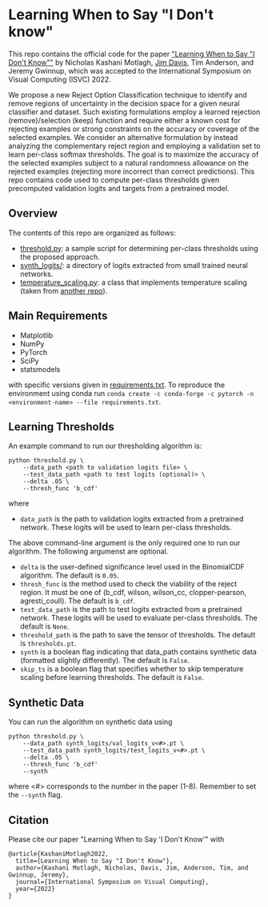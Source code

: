 # Learning When to Say "I Don't know"

This repo contains the official code for the paper ["Learning When to Say "I Don't Know""](https://arxiv.org/abs/2209.04944) by Nicholas Kashani Motlagh, [Jim Davis](http://web.cse.ohio-state.edu/~davis.1719/), Tim Anderson, and Jeremy Gwinnup, which was accepted to the International Symposium on Visual Computing (ISVC) 2022.

We propose a new Reject Option Classification technique to identify and remove regions of uncertainty in the decision space for a given neural classifier and dataset. Such existing formulations employ a learned rejection (remove)/selection (keep) function and require either a known cost for rejecting examples or strong constraints on the accuracy or coverage of the selected examples. We consider an alternative formulation by instead analyzing the complementary reject region and employing a validation set to learn per-class softmax thresholds. The goal is to maximize the accuracy of the selected examples subject to a natural randomness allowance on the rejected examples (rejecting more incorrect than correct predictions). This repo contains code used to compute per-class thresholds given precomputed validation logits and targets from a pretrained model.

## Overview 

The contents of this repo are organized as follows:
* [threshold.py](threshold.py): a sample script for determining per-class thresholds using the proposed approach.
* [synth_logits/](synth_logits/): a directory of logits extracted from small trained neural networks.
* [temperature_scaling.py](temperature_scaling.py): a class that implements temperature scaling (taken from [another repo](https://github.com/osu-cvl/calibration/tree/main/temperature_scaling)).

## Main Requirements
* Matplotlib
* NumPy
* PyTorch
* SciPy
* statsmodels

with specific versions given in [requirements.txt](requirements.txt). To reproduce the environment using conda run ```conda create -c conda-forge -c pytorch -n <environment-name> --file requirements.txt```.

## Learning Thresholds

An example command to run our thresholding algorithm is:

```
python threshold.py \
    --data_path <path to validation logits file> \
    --test_data_path <path to test logits (optional)> \
    --delta .05 \
    --thresh_func 'b_cdf'
```

where 

* ```data_path``` is the path to validation logits extracted from a pretrained network. These logits will be used to learn per-class thresholds.

The above command-line argument is the only required one to run our algorithm. The following argumenst are optional.

* ```delta``` is the user-defined significance level used in the BinomialCDF algorithm. The default is ```0.05```.
* ```thresh_func``` is the method used to check the viability of the reject region. It must be one of (b_cdf, wilson, wilson_cc, clopper-pearson, agresti_coull). The default is ```b_cdf```.
* ```test_data_path``` is the path to test logits extracted from a pretrained network. These logits will be used to evaluate per-class thresholds. The default is ```None```.
* ```threshold_path``` is the path to save the tensor of thresholds. The default is ```thresholds.pt```.
* ```synth``` is a boolean flag indicating that data_path contains synthetic data (formatted slightly differently). The default is ```False```.
* ```skip_ts``` is a boolean flag that specifies whether to skip temperature scaling before learning thresholds. The default is ```False```.

## Synthetic Data

You can run the algorithm on synthetic data using 

```
python threshold.py \
    --data_path synth_logits/val_logits_v<#>.pt \
    --test_data_path synth_logits/test_logits_v<#>.pt \
    --delta .05 \
    --thresh_func 'b_cdf'
    --synth
```

where <#> corresponds to the number in the paper (1-8). Remember to set the ```--synth``` flag.

## Citation

Please cite our paper "Learning When to Say 'I Don't Know'" with

```
@article{KashaniMotlagh2022,
  title={Learning When to Say "I Don't Know"},
  author={Kashani Motlagh, Nicholas, Davis, Jim, Anderson, Tim, and Gwinnup, Jeremy},
  journal={International Symposium on Visual Computing},
  year={2022}
}
```
